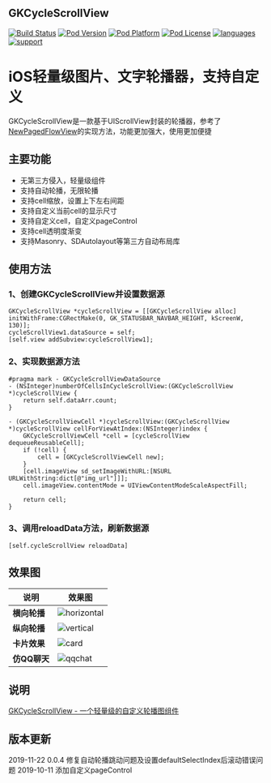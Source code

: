 ## GKCycleScrollView

[![Build Status](http://img.shields.io/travis/QuintGao/GKCycleScrollView/master.svg?style=flat)](https://travis-ci.org/QuintGao/GKCycleScrollView)
[![Pod Version](http://img.shields.io/cocoapods/v/GKCycleScrollView.svg?style=flat)](https://cocoapods.org/pods/GKCycleScrollView)
[![Pod Platform](http://img.shields.io/cocoapods/p/GKCycleScrollView.svg?style=flat)](https://cocoadocs.org/docsets/GKCycleScrollView/)
[![Pod License](http://img.shields.io/cocoapods/l/GKCycleScrollView.svg?style=flat)](https://www.apache.org/licenses/LICENSE-2.0.html)
[![languages](https://img.shields.io/badge/language-objective--c-blue.svg)](#) 
[![support](https://img.shields.io/badge/support-ios%208%2B-orange.svg)](#) 

iOS轻量级图片、文字轮播器，支持自定义
===========
GKCycleScrollView是一款基于UIScrollView封装的轮播器，参考了[NewPagedFlowView](https://github.com/PageGuo/NewPagedFlowView)的实现方法，功能更加强大，使用更加便捷

## 主要功能
- 无第三方侵入，轻量级组件
- 支持自动轮播，无限轮播
- 支持cell缩放，设置上下左右间距
- 支持自定义当前cell的显示尺寸
- 支持自定义cell，自定义pageControl
- 支持cell透明度渐变
- 支持Masonry、SDAutolayout等第三方自动布局库

## 使用方法
### 1、创建GKCycleScrollView并设置数据源
```
GKCycleScrollView *cycleScrollView = [[GKCycleScrollView alloc] initWithFrame:CGRectMake(0, GK_STATUSBAR_NAVBAR_HEIGHT, kScreenW, 130)];
cycleScrollView1.dataSource = self;
[self.view addSubview:cycleScrollView1];
```
### 2、实现数据源方法
```
#pragma mark - GKCycleScrollViewDataSource
- (NSInteger)numberOfCellsInCycleScrollView:(GKCycleScrollView *)cycleScrollView {
    return self.dataArr.count;
}

- (GKCycleScrollViewCell *)cycleScrollView:(GKCycleScrollView *)cycleScrollView cellForViewAtIndex:(NSInteger)index {
    GKCycleScrollViewCell *cell = [cycleScrollView dequeueReusableCell];
    if (!cell) {
        cell = [GKCycleScrollViewCell new];
    }
    [cell.imageView sd_setImageWithURL:[NSURL URLWithString:dict[@"img_url"]]];
    cell.imageView.contentMode = UIViewContentModeScaleAspectFill;

    return cell;
}
```
### 3、调用reloadData方法，刷新数据源
```
[self.cycleScrollView reloadData]
```

## 效果图

| 说明 | 效果图 |
|-------|-------|
| **横向轮播** | ![horizontal](https://github.com/QuintGao/GKCycleScrollView/blob/master/imgs/demo_horizontal.gif) |
| **纵向轮播** | ![vertical](https://github.com/QuintGao/GKCycleScrollView/blob/master/imgs/demo_vertical.gif) |
| **卡片效果** | ![card](https://github.com/QuintGao/GKCycleScrollView/blob/master/imgs/demo_card.gif) |
| **仿QQ聊天** | ![qqchat](https://github.com/QuintGao/GKCycleScrollView/blob/master/imgs/demo_qqchat.gif)|

## 说明
[GKCycleScrollView - 一个轻量级的自定义轮播图组件](https://www.jianshu.com/p/950ca713e6a9)

## 版本更新
2019-11-22  0.0.4 修复自动轮播跳动问题及设置defaultSelectIndex后滚动错误问题
2019-10-11  添加自定义pageControl
